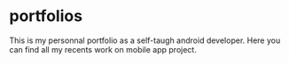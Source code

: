 # portfolios
This is my personnal portfolio as a self-taugh android developer. Here you can find all my recents work on mobile app project.

